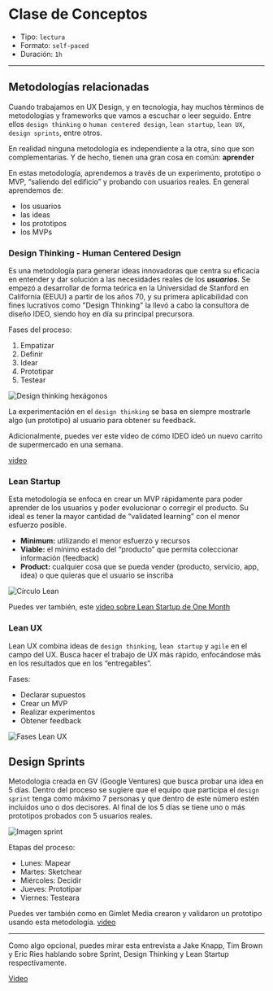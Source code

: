 # Clase de Conceptos

* Tipo: `lectura`
* Formato: `self-paced`
* Duración: `1h`

***

## Metodologías relacionadas

Cuando trabajamos en UX Design, y en tecnologia, hay muchos términos de
metodologías y frameworks que vamos a escuchar o leer seguido. Entre ellos
`design thinking` o `human centered design`, `lean startup`, `lean UX`,
`design sprints`, entre otros.

En realidad ninguna metodología es independiente a la otra, sino que son
complementarias. Y de hecho, tienen una gran cosa en común: **aprender**

En estas metodología, aprendemos a través de un experimento, prototipo o MVP,
“saliendo del edificio” y probando con usuarios reales. En general aprendemos
de:

* los usuarios
* las ideas
* los prototipos
* los MVPs

### Design Thinking - Human Centered Design

Es una metodología para generar ideas innovadoras que centra su eficacia en
entender y dar solución a las necesidades reales de los **_usuarios_**. Se
empezó a desarrollar de forma teórica en la Universidad de Stanford en
California (EEUU) a partir de los años 70, y su primera aplicabilidad con fines
lucrativos como "Design Thinking" la llevó a cabo la consultora de diseño IDEO,
siendo hoy en día su principal precursora.

Fases del proceso:

1. Empatizar
2. Definir
3. Idear
4. Prototipar
5. Testear

![Design thinking hexágonos](https://lh4.googleusercontent.com/NBcmNGSddfAfeKGla95NnHTHin0eAvP1cdo8NNxmtCOLyjYcedxCWnrQACTwkFG2J4VD81qpJuIiu9GY7wH4NVg86iqOrrkEt_8HQIb9dzr6jBnoaFCiFNg-sxSZiw9fJFuobcmIUyc)

La experimentación en el `design thinking` se basa en siempre mostrarle algo
(un prototipo) al usuario para obtener su feedback.

Adicionalmente, puedes ver este video de cómo IDEO ideó un nuevo carrito de
supermercado en una semana.

[video](https://youtu.be/McabDMc9Z4Y)

### Lean Startup

Esta metodología se enfoca en crear un MVP rápidamente para poder aprender de
los usuarios y poder evolucionar o corregir el producto. Su ideal es tener la
mayor cantidad de “validated learning” con el menor esfuerzo posible.

* **Minimum:** utilizando el menor esfuerzo y recursos
* **Viable:** el mínimo estado del “producto” que permita coleccionar
  información (feedback)
* **Product:** cualquier cosa que se pueda vender (producto, servicio, app,
  idea) o que quieras que el usuario se inscriba

![Círculo Lean](https://image.slidesharecdn.com/presentacinfinal-defensav2-140327151051-phpapp01/95/diseo-de-un-marco-de-referencia-para-el-emprendimiento-de-ti-basado-en-la-filosofa-lean-startup-15-638.jpg?cb=1395933204)

Puedes ver también, este [video sobre Lean Startup de One Month](https://youtu.be/X2YoHFuWkqs)

### Lean UX

Lean UX combina ideas de `design thinking`, `lean startup` y `agile` en el campo
del UX. Busca hacer el trabajo de UX más rápido, enfocándose más en los
resultados que en los “entregables”.

Fases:

* Declarar supuestos
* Crear un MVP
* Realizar experimentos
* Obtener feedback

![Fases Lean UX](https://lh6.googleusercontent.com/vCUr-V61KB-dV1TgdwoMpI1shFPEszjOifuIFTSeZbW21QpaJFVnKY23VIqNYrSOWUFUpCsFHIYRHj25l5ivebaqLADZAgXuh2rqoQreWC9Ea4yAsc4QATmFdJ4mCwv0o3Bmalhzsb8)

## Design Sprints

Metodología creada en GV (Google Ventures) que busca probar una idea en 5 días.
Dentro del proceso se sugiere que el equipo que participa el `design sprint`
tenga como máximo 7 personas y que dentro de este número estén incluidos uno o
dos decisores. Al final de los 5 días se tiene uno o más prototipos probados con
5 usuarios reales.

![Imagen sprint](https://zapier.cachefly.net/storage/photos/ebde1b47795447d66f88d80d28dcd7b9.png)

Etapas del proceso:

* Lunes: Mapear
* Martes: Sketchear
* Miércoles: Decidir
* Jueves: Prototipar
* Viernes: Testeara

Puedes ver también como en Gimlet Media crearon y validaron un prototipo usando
esta metodología.
[video]((https://youtu.be/iqGLrMjBLZ4))

***

Como algo opcional, puedes mirar esta entrevista a Jake Knapp, Tim Brown y
Eric Ries hablando sobre Sprint, Design Thinking y Lean Startup respectivamente.

[Video](https://youtu.be/bvFnHzU4_W8)
